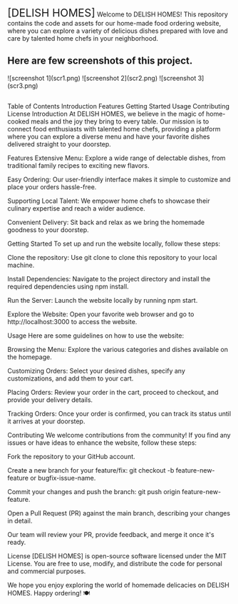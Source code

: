 
<font size="5">[DELISH HOMES]</font>
Welcome to DELISH HOMES! This repository contains the code and assets for our home-made food ordering website, where you can explore a variety of delicious dishes prepared with love and care by talented home chefs in your neighborhood.

<h2> Here are few screenshots of this project.</h2>
![screenshot 1](scr1.png)
![screenshot 2](scr2.png)
![screenshot 3](scr3.png)
<h2></h2>Table of Contents</h2>
Introduction
Features
Getting Started
Usage
Contributing
License
Introduction
At DELISH HOMES, we believe in the magic of home-cooked meals and the joy they bring to every table. Our mission is to connect food enthusiasts with talented home chefs, providing a platform where you can explore a diverse menu and have your favorite dishes delivered straight to your doorstep.

Features
Extensive Menu: Explore a wide range of delectable dishes, from traditional family recipes to exciting new flavors.

Easy Ordering: Our user-friendly interface makes it simple to customize and place your orders hassle-free.

Supporting Local Talent: We empower home chefs to showcase their culinary expertise and reach a wider audience.

Convenient Delivery: Sit back and relax as we bring the homemade goodness to your doorstep.

Getting Started
To set up and run the website locally, follow these steps:

Clone the repository: Use git clone to clone this repository to your local machine.

Install Dependencies: Navigate to the project directory and install the required dependencies using npm install.

Run the Server: Launch the website locally by running npm start.

Explore the Website: Open your favorite web browser and go to http://localhost:3000 to access the website.

Usage
Here are some guidelines on how to use the website:

Browsing the Menu: Explore the various categories and dishes available on the homepage.

Customizing Orders: Select your desired dishes, specify any customizations, and add them to your cart.

Placing Orders: Review your order in the cart, proceed to checkout, and provide your delivery details.

Tracking Orders: Once your order is confirmed, you can track its status until it arrives at your doorstep.

Contributing
We welcome contributions from the community! If you find any issues or have ideas to enhance the website, follow these steps:

Fork the repository to your GitHub account.

Create a new branch for your feature/fix: git checkout -b feature-new-feature or bugfix-issue-name.

Commit your changes and push the branch: git push origin feature-new-feature.

Open a Pull Request (PR) against the main branch, describing your changes in detail.

Our team will review your PR, provide feedback, and merge it once it's ready.

License
[DELISH HOMES] is open-source software licensed under the MIT License. You are free to use, modify, and distribute the code for personal and commercial purposes.

We hope you enjoy exploring the world of homemade delicacies on DELISH HOMES. Happy ordering! 🍽️
